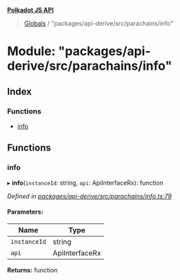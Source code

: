 **[Polkadot JS API](../README.md)**

> [Globals](../globals.md) / "packages/api-derive/src/parachains/info"

# Module: "packages/api-derive/src/parachains/info"

## Index

### Functions

* [info](_packages_api_derive_src_parachains_info_.md#info)

## Functions

### info

▸ **info**(`instanceId`: string, `api`: ApiInterfaceRx): function

*Defined in [packages/api-derive/src/parachains/info.ts:79](https://github.com/polkadot-js/api/blob/014fa123b/packages/api-derive/src/parachains/info.ts#L79)*

#### Parameters:

Name | Type |
------ | ------ |
`instanceId` | string |
`api` | ApiInterfaceRx |

**Returns:** function
